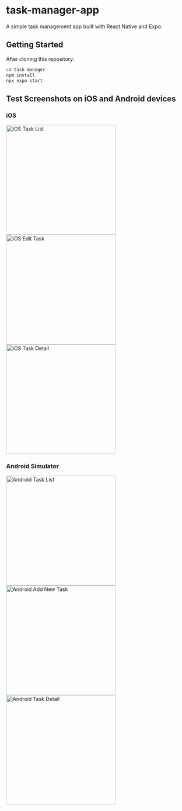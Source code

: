 # task-manager-app

A simple task management app built with React Native and Expo.

## Getting Started

After cloning this repository:

```bash
cd task-manager
npm install
npx expo start
```

## Test Screenshots on iOS and Android devices

### iOS
<img src="sample-screenshots/ios-task-list.jpeg" alt="iOS Task List" width="300" />
<img src="sample-screenshots/ios-edit-task.PNG" alt="iOS Edit Task" width="300" />
<img src="sample-screenshots/ios-task-details.PNG" alt="iOS Task Detail" width="300" />


### Android Simulator
<img src="sample-screenshots/android-empty-task-list.png" alt="Android Task List" width="300" />
<img src="sample-screenshots/android-add-new-task.png" alt="Android Add New Task" width="300" />
<img src="sample-screenshots/android-task-details.png" alt="Android Task Detail" width="300" />

